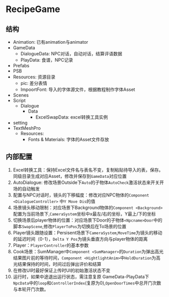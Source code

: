 # RecipeGame

## 结构
- Animation: 已有animation与animator
- GameData
  - DialogueData: NPC对话，自动对话，结算评语数据
  - PlayData: 食谱，NPC记录
- Prefabs
- PSB
- Resources: 资源目录
  - pic: 差分表情
  - ImpoortFont: 导入的字体源文件，根据教程制作字体Asset
- Scenes
- Script 
  - Dialogue
    - Data
      - ExcelSwapData: excel转换工具实例
- setting
- TextMeshPro
  - Resources:
    - Fonts & Materials: 字体的Asset文件存放
## 内部配置
1. Excel转换工具：保持Excel文件名与表名不变，复制粘贴待导入的表，保存。同级目录生成对应Asset，修改并保存到`GameData`对应位置
2. AutoDialogue: 修改场景Outside下`Auto`的子物体`AutoCheck`激活状态来开关开场的自动触发
3. 配置与NPC对话时，镜头的下移幅度：修改对应NPC物体的`Component <DialogueController>` 中`Y Move Dis`的值
4. 场景镜头移动限制：对应场景下Background物体的`Component <Background>`配置为当前场景下,`CameraSystem`坐标中x最左/右的坐标，Y最上/下的坐标
1. 切换场景后player物体的位置：对应场景下Door的子物体`<Npcname>Door`中的脚本`SwapScene`,修改`PlayerToPos`为切换后在To场景的位置
5. Player镜头跟随设置：Persisent场景下`CameraSystem`,`MoveTime`为镜头的移动的延迟时间（0-1），`Delta Y Pos`为镜头垂直方向与player物体的距离
6. Player：`PlayerController`的基本参数
7. Cook场景：SumManager中`Component <SumManager>`的`Duration`为弹出高光结果图片前的等待时间，`Component <HightlightAnim>`中`HoldDuration`为高光结果保持的时间，时间过后弹出评价和结算
8. 在修改UI时最好保证上传时UI的初始激活状态不变
9. 运行时，如果中途退出运行状态，需注意复原 GameData-PlayData下`NpcData`中的`loop`和`ControllerIndex`(复原为0),`OpenDoorTimes`中总开门次数与本轮开门次数。
